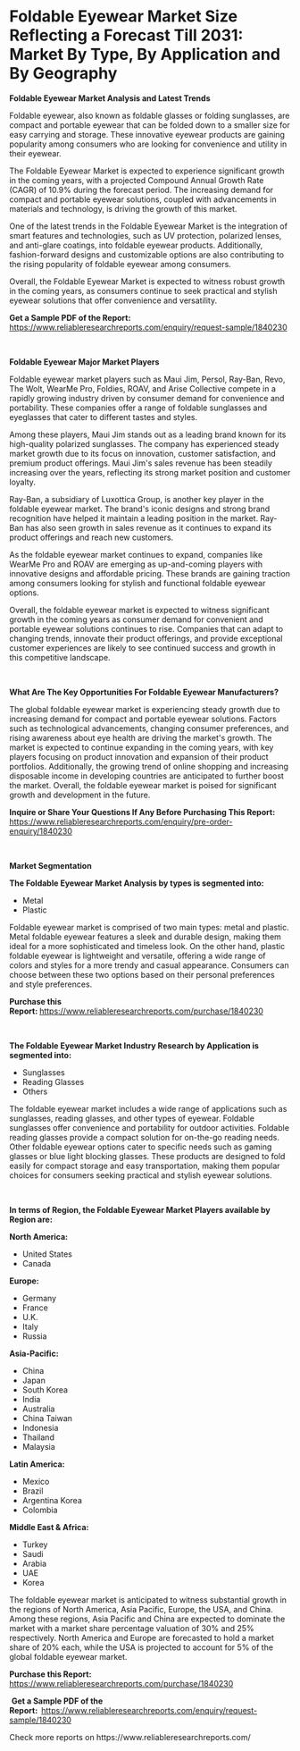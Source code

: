 <p><h1>Foldable Eyewear Market Size Reflecting a Forecast Till 2031: Market By Type, By Application and By Geography</h1></p><p><strong>Foldable Eyewear Market Analysis and Latest Trends</strong></p>
<p><p>Foldable eyewear, also known as foldable glasses or folding sunglasses, are compact and portable eyewear that can be folded down to a smaller size for easy carrying and storage. These innovative eyewear products are gaining popularity among consumers who are looking for convenience and utility in their eyewear.</p><p>The Foldable Eyewear Market is expected to experience significant growth in the coming years, with a projected Compound Annual Growth Rate (CAGR) of 10.9% during the forecast period. The increasing demand for compact and portable eyewear solutions, coupled with advancements in materials and technology, is driving the growth of this market.</p><p>One of the latest trends in the Foldable Eyewear Market is the integration of smart features and technologies, such as UV protection, polarized lenses, and anti-glare coatings, into foldable eyewear products. Additionally, fashion-forward designs and customizable options are also contributing to the rising popularity of foldable eyewear among consumers.</p><p>Overall, the Foldable Eyewear Market is expected to witness robust growth in the coming years, as consumers continue to seek practical and stylish eyewear solutions that offer convenience and versatility.</p></p>
<p><strong>Get a Sample PDF of the Report:&nbsp;</strong> <a href="https://www.reliableresearchreports.com/enquiry/request-sample/1840230">https://www.reliableresearchreports.com/enquiry/request-sample/1840230</a></p>
<p>&nbsp;</p>
<p><strong>Foldable Eyewear Major Market Players</strong></p>
<p><p>Foldable eyewear market players such as Maui Jim, Persol, Ray-Ban, Revo, The Wolt, WearMe Pro, Foldies, ROAV, and Arise Collective compete in a rapidly growing industry driven by consumer demand for convenience and portability. These companies offer a range of foldable sunglasses and eyeglasses that cater to different tastes and styles.</p><p>Among these players, Maui Jim stands out as a leading brand known for its high-quality polarized sunglasses. The company has experienced steady market growth due to its focus on innovation, customer satisfaction, and premium product offerings. Maui Jim's sales revenue has been steadily increasing over the years, reflecting its strong market position and customer loyalty.</p><p>Ray-Ban, a subsidiary of Luxottica Group, is another key player in the foldable eyewear market. The brand's iconic designs and strong brand recognition have helped it maintain a leading position in the market. Ray-Ban has also seen growth in sales revenue as it continues to expand its product offerings and reach new customers.</p><p>As the foldable eyewear market continues to expand, companies like WearMe Pro and ROAV are emerging as up-and-coming players with innovative designs and affordable pricing. These brands are gaining traction among consumers looking for stylish and functional foldable eyewear options.</p><p>Overall, the foldable eyewear market is expected to witness significant growth in the coming years as consumer demand for convenient and portable eyewear solutions continues to rise. Companies that can adapt to changing trends, innovate their product offerings, and provide exceptional customer experiences are likely to see continued success and growth in this competitive landscape.</p></p>
<p>&nbsp;</p>
<p><strong>What Are The Key Opportunities For Foldable Eyewear Manufacturers?</strong></p>
<p><p>The global foldable eyewear market is experiencing steady growth due to increasing demand for compact and portable eyewear solutions. Factors such as technological advancements, changing consumer preferences, and rising awareness about eye health are driving the market's growth. The market is expected to continue expanding in the coming years, with key players focusing on product innovation and expansion of their product portfolios. Additionally, the growing trend of online shopping and increasing disposable income in developing countries are anticipated to further boost the market. Overall, the foldable eyewear market is poised for significant growth and development in the future.</p></p>
<p><strong>Inquire or Share Your Questions If Any Before Purchasing This Report:</strong> <a href="https://www.reliableresearchreports.com/enquiry/pre-order-enquiry/1840230">https://www.reliableresearchreports.com/enquiry/pre-order-enquiry/1840230</a></p>
<p>&nbsp;</p>
<p><strong>Market Segmentation</strong></p>
<p><strong>The Foldable Eyewear Market Analysis by types is segmented into:</strong></p>
<p><ul><li>Metal</li><li>Plastic</li></ul></p>
<p><p>Foldable eyewear market is comprised of two main types: metal and plastic. Metal foldable eyewear features a sleek and durable design, making them ideal for a more sophisticated and timeless look. On the other hand, plastic foldable eyewear is lightweight and versatile, offering a wide range of colors and styles for a more trendy and casual appearance. Consumers can choose between these two options based on their personal preferences and style preferences.</p></p>
<p><strong>Purchase this Report:&nbsp;</strong><a href="https://www.reliableresearchreports.com/purchase/1840230">https://www.reliableresearchreports.com/purchase/1840230</a></p>
<p>&nbsp;</p>
<p><strong>The Foldable Eyewear Market Industry Research by Application is segmented into:</strong></p>
<p><ul><li>Sunglasses</li><li>Reading Glasses</li><li>Others</li></ul></p>
<p><p>The foldable eyewear market includes a wide range of applications such as sunglasses, reading glasses, and other types of eyewear. Foldable sunglasses offer convenience and portability for outdoor activities. Foldable reading glasses provide a compact solution for on-the-go reading needs. Other foldable eyewear options cater to specific needs such as gaming glasses or blue light blocking glasses. These products are designed to fold easily for compact storage and easy transportation, making them popular choices for consumers seeking practical and stylish eyewear solutions.</p></p>
<p>&nbsp;</p>
<p><strong>In terms of Region, the Foldable Eyewear Market Players available by Region are:</strong></p>
<p>
    <p> <strong> North America: </strong>
        <ul>
            <li>United States</li>
            <li>Canada</li>
        </ul>
        </p> 
    <p> <strong> Europe: </strong>
        <ul>
            <li>Germany</li>
            <li>France</li>
            <li>U.K.</li>
            <li>Italy</li>
            <li>Russia</li>
        </ul>
        </p> 
    <p> <strong> Asia-Pacific: </strong>
        <ul>
            <li>China</li>
            <li>Japan</li>
            <li>South Korea</li>
            <li>India</li>
            <li>Australia</li>
            <li>China Taiwan</li>
            <li>Indonesia</li>
            <li>Thailand</li>
            <li>Malaysia</li>
        </ul>
        </p> 
    <p> <strong> Latin America: </strong>
        <ul>
            <li>Mexico</li>
            <li>Brazil</li>
            <li>Argentina Korea</li>
            <li>Colombia</li>
        </ul>
        </p> 
    <p> <strong> Middle East & Africa: </strong>
        <ul>
            <li>Turkey</li>
            <li>Saudi</li>
            <li>Arabia</li>
            <li>UAE</li>
            <li>Korea</li>
        </ul>
    </p>
    </p>
<p><p>The foldable eyewear market is anticipated to witness substantial growth in the regions of North America, Asia Pacific, Europe, the USA, and China. Among these regions, Asia Pacific and China are expected to dominate the market with a market share percentage valuation of 30% and 25% respectively. North America and Europe are forecasted to hold a market share of 20% each, while the USA is projected to account for 5% of the global foldable eyewear market.</p></p>
<p><strong>Purchase this Report: </strong><a href="https://www.reliableresearchreports.com/purchase/1840230">https://www.reliableresearchreports.com/purchase/1840230</a></p>
<p>&nbsp;<strong>Get a Sample PDF of the Report:&nbsp;&nbsp;</strong><a href="https://www.reliableresearchreports.com/enquiry/request-sample/1840230">https://www.reliableresearchreports.com/enquiry/request-sample/1840230</a></p>
<p><strong></strong></p>
<p>Check more reports on https://www.reliableresearchreports.com/</p>